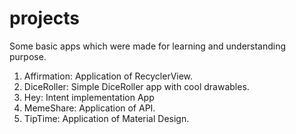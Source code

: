 # projects
Some basic apps which were made for learning and understanding purpose.

1. Affirmation: Application of RecyclerView.
2. DiceRoller: Simple DiceRoller app with cool drawables.
3. Hey: Intent implementation App
4. MemeShare: Application of API.
4. TipTime: Application of Material Design.
